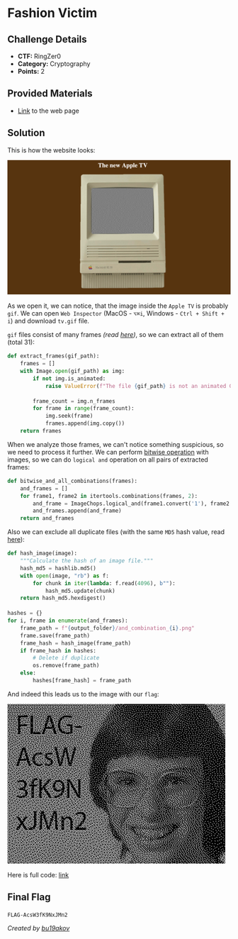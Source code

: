 # Fashion Victim

## Challenge Details 

- **CTF:** RingZer0
- **Category:** Cryptography
- **Points:** 2

## Provided Materials

- [Link](https://ringzer0ctf.com/challenges_page/tv_091091d3cfcf927ea012e773b60f9010.html) to the web page

## Solution

This is how the website looks:

![Page](./page.jpg)

As we open it, we can notice, that the image inside the `Apple TV` is probably `gif`. We can open `Web Inspector` (MacOS - `⌥⌘i`, Windows - `Ctrl + Shift + i`) and download `tv.gif` file.

`gif` files consist of many frames *(read [here](https://en.wikipedia.org/wiki/GIF))*, so we can extract all of them (total 31):

```python
def extract_frames(gif_path):
    frames = []
    with Image.open(gif_path) as img:
        if not img.is_animated:
            raise ValueError(f"The file {gif_path} is not an animated GIF.")

        frame_count = img.n_frames
        for frame in range(frame_count):
            img.seek(frame)
            frames.append(img.copy())
    return frames
```

When we analyze those frames, we can't notice something suspicious, so we need to process it further. We can perform [bitwise operation](https://www.geeksforgeeks.org/python-pil-logical_and-and-logical_or-method/) with images, so we can do `logical and` operation on all pairs of extracted frames:

```python
def bitwise_and_all_combinations(frames):
    and_frames = []
    for frame1, frame2 in itertools.combinations(frames, 2):
        and_frame = ImageChops.logical_and(frame1.convert('1'), frame2.convert('1'))
        and_frames.append(and_frame)
    return and_frames
```

Also we can exclude all duplicate files (with the same `MD5` hash value, read [here](https://www.quora.com/What-is-the-MD5-hash-value-for-an-image#:~:text=APRIL%2020%2C%202022-,What%20is%20MD5%20hash%20for%20picture%3F,raw%20data%20of%20the%20file.)):

```python
def hash_image(image):
    """Calculate the hash of an image file."""
    hash_md5 = hashlib.md5()
    with open(image, "rb") as f:
        for chunk in iter(lambda: f.read(4096), b""):
            hash_md5.update(chunk)
    return hash_md5.hexdigest()
    
hashes = {}
for i, frame in enumerate(and_frames):
    frame_path = f"{output_folder}/and_combination_{i}.png"
    frame.save(frame_path)
    frame_hash = hash_image(frame_path)
    if frame_hash in hashes:
        # Delete if duplicate
        os.remove(frame_path)
    else:
        hashes[frame_hash] = frame_path
```

And indeed this leads us to the image with our `flag`:

![result](./result.jpg)

Here is full code: [link](./solution.py)

## Final Flag

`FLAG-AcsW3fK9NxJMn2`

*Created by [bu19akov](https://github.com/bu19akov)*